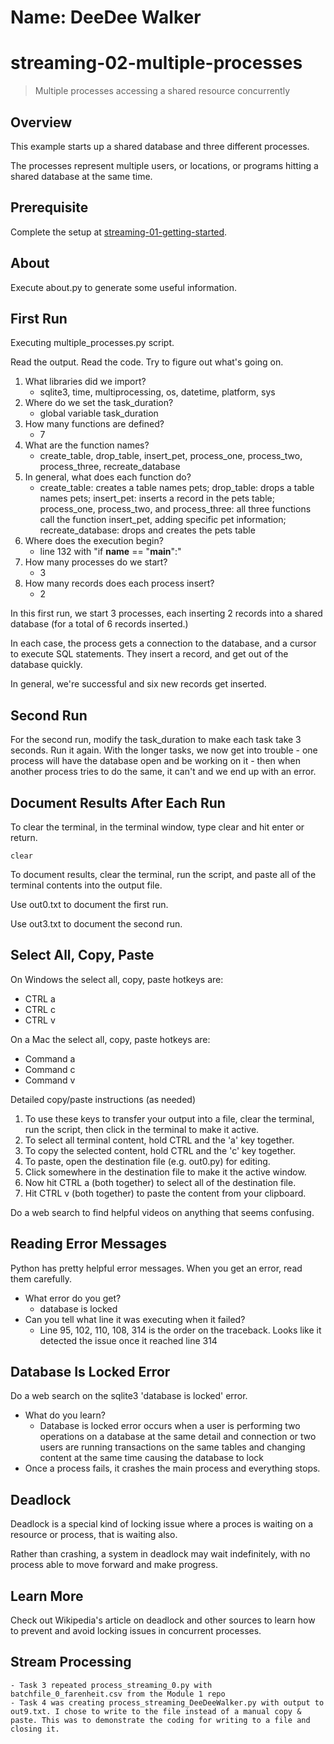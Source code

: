 # Name: DeeDee Walker

# streaming-02-multiple-processes

> Multiple processes accessing a shared resource concurrently

## Overview

This example starts up a shared database and three different processes.

The processes represent multiple users, or locations, or programs 
hitting a shared database at the same time. 

## Prerequisite

Complete the setup at [streaming-01-getting-started](https://github.com/denisecase/streaming-01-getting-started).

## About

Execute about.py to generate some useful information.

## First Run

Executing multiple_processes.py script.

Read the output. Read the code. 
Try to figure out what's going on. 

1. What libraries did we import? 
    - sqlite3, time, multiprocessing, os, datetime, platform, sys
1. Where do we set the task_duration? 
    - global variable task_duration
1. How many functions are defined? 
    - 7
1. What are the function names? 
    - create_table, drop_table, insert_pet, process_one, process_two, process_three, recreate_database
1. In general, what does each function do? 
    - create_table: creates a table names pets; drop_table: drops a table names pets; insert_pet: inserts a record in the pets table; process_one, process_two, and process_three: all three functions call the function insert_pet, adding specific pet information; recreate_database: drops and creates the pets table
1. Where does the execution begin? 
    - line 132 with "if __name__ == "__main__":"
1. How many processes do we start? 
    - 3
1. How many records does each process insert? 
    - 2

In this first run, we start 3 processes, 
each inserting 2 records into a shared database 
(for a total of 6 records inserted.)

In each case, the process gets a connection to the database, 
and a cursor to execute SQL statements.
They insert a record, and get out of the database quickly.

In general, we're successful and six new records get inserted. 

## Second Run

For the second run, modify the task_duration to make each task take 3 seconds. Run it again. 
With the longer tasks, we now get into trouble - 
one process will have the database open and be working on it - 
then when another process tries to do the same, it can't and 
we end up with an error. 

## Document Results After Each Run

To clear the terminal, in the terminal window, type clear and hit enter or return. 

`clear`

To document results, clear the terminal, run the script, and paste all of the terminal contents into the output file.

Use out0.txt to document the first run. 

Use out3.txt to document the second run.

## Select All, Copy, Paste

On Windows the select all, copy, paste hotkeys are:

- CTRL a 
- CTRL c 
- CTRL v 

On a Mac the select all, copy, paste hotkeys are:

- Command a
- Command c
- Command v

Detailed copy/paste instructions (as needed)

1. To use these keys to transfer your output into a file, 
clear the terminal, run the script, then click in the terminal to make it active.
1. To select all terminal content, hold CTRL and the 'a' key together. 
1. To copy the selected content, hold CTRL and the 'c' key together. 
1. To paste, open the destination file (e.g. out0.py) for editing.
1. Click somewhere in the destination file to make it the active window.
1. Now hit CTRL a (both together) to select all of the destination file.
1. Hit CTRL v (both together) to paste the content from your clipboard.

Do a web search to find helpful videos on anything that seems confusing. 

## Reading Error Messages

Python has pretty helpful error messages. 
When you get an error, read them carefully. 

- What error do you get? 
    - database is locked
- Can you tell what line it was executing when it failed? 
    - Line 95, 102, 110, 108, 314 is the order on the traceback. Looks like it detected the issue once it reached line 314


## Database Is Locked Error

Do a web search on the sqlite3 'database is locked' error.

- What do you learn? 
    -   Database is locked error occurs when a user is performing two operations on a database at the same detail and connection or two users are running transactions on the same tables and changing content at the same time causing the database to lock
- Once a process fails, it crashes the main process and everything stops. 

## Deadlock

Deadlock is a special kind of locking issue where a proces 
is waiting on a resource or process, that is waiting also. 

Rather than crashing, a system in deadlock may wait indefinitely, 
with no process able to move forward and make progress.

## Learn More

Check out Wikipedia's article on deadlock and other sources to learn how to prevent and avoid locking issues in concurrent processes. 

## Stream Processing

    - Task 3 repeated process_streaming_0.py with batchfile_0_farenheit.csv from the Module 1 repo 
    - Task 4 was creating process_streaming_DeeDeeWalker.py with output to out9.txt. I chose to write to the file instead of a manual copy & paste. This was to demonstrate the coding for writing to a file and closing it.